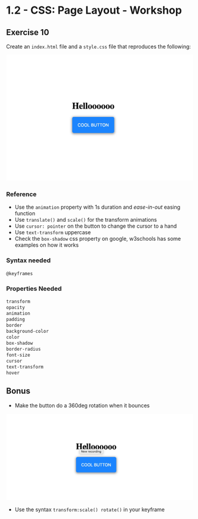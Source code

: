 # 1.2 - CSS: Page Layout - Workshop

## Exercise 10

Create an `index.html` file and a `style.css` file that reproduces the following:

![exercise-10 goal](../../__lecture/assets/ex-10-goal.gif)

### Reference

- Use the `animation` property with 1s duration and _ease-in-out_ easing function
- Use `translate()` and `scale()` for the transform animations
- Use `cursor: pointer` on the button to change the cursor to a hand
- Use `text-transform` uppercase
- Check the `box-shadow` css property on google, w3schools has some examples on how it works

### Syntax needed

```
@keyframes
```

### Properties Needed

```
transform
opacity
animation
padding
border
background-color
color
box-shadow
border-radius
font-size
cursor
text-transform
hover
```

## Bonus

- Make the button do a 360deg rotation when it bounces

![exercise-10 bonus goal](../../__lecture/assets/ex-10-goal-bonus.gif)

- Use the syntax `transform:scale() rotate()` in your keyframe
